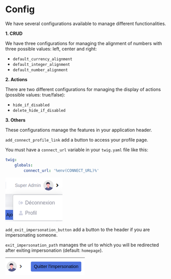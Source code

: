 # Config

We have several configurations available to manage different functionalities.

**1. CRUD**

We have three configurations for managing the alignment of numbers with three possible values: left, center and right:
- `default_currency_alignment`
- `default_integer_alignment`
- `default_number_alignment`

**2. Actions**

There are two different configurations for managing the display of actions (possible values: true/false):
- `hide_if_disabled`
- `delete_hide_if_disabled`

**3. Others**

These configurations manage the features in your application header.

`add_connect_profile_link` add a button to access your profile page.

You must have a `connect_url` variable in your `twig.yaml` file like this:

```yaml
twig:
    globals:
        connect_url: '%env(CONNECT_URL)%'
```

![](img/profile_link_button.png)

`add_exit_impersonation_button` add a button to the header if you are impersonating someone.

`exit_impersonation_path` manages the url to which you will be redirected after exiting impersonation (default: `homepage`).

![](img/exit_impersonation_button.png)
